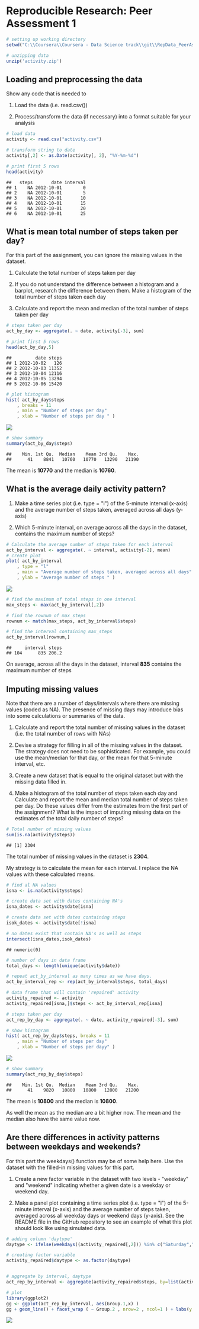 # Reproducible Research: Peer Assessment 1


```r
# setting up working directory
setwd("C:\\Coursera\\Coursera - Data Science track\\git\\RepData_PeerAssessment1")

# unzipping data
unzip('activity.zip')
```

## Loading and preprocessing the data
Show any code that is needed to

1. Load the data (i.e. read.csv())

2. Process/transform the data (if necessary) into a format suitable for your analysis


```r
# load data
activity <- read.csv("activity.csv")

# transform string to date
activity[,2] <- as.Date(activity[, 2], "%Y-%m-%d")

# print first 5 rows
head(activity)
```

```
##   steps       date interval
## 1    NA 2012-10-01        0
## 2    NA 2012-10-01        5
## 3    NA 2012-10-01       10
## 4    NA 2012-10-01       15
## 5    NA 2012-10-01       20
## 6    NA 2012-10-01       25
```

## What is mean total number of steps taken per day?
For this part of the assignment, you can ignore the missing values in the dataset.

1. Calculate the total number of steps taken per day

2. If you do not understand the difference between a histogram and a barplot, research the difference between them. Make a histogram of the total number of steps taken each day


3. Calculate and report the mean and median of the total number of steps taken per day


```r
# steps taken per day
act_by_day <- aggregate(. ~ date, activity[-3], sum)

# print first 5 rows
head(act_by_day,5)
```

```
##         date steps
## 1 2012-10-02   126
## 2 2012-10-03 11352
## 3 2012-10-04 12116
## 4 2012-10-05 13294
## 5 2012-10-06 15420
```

```r
# plot histogram
hist( act_by_day$steps
    , breaks = 11
    , main = "Number of steps per day"
    , xlab = "Number of steps per day " )
```

![](PA1_template_files/figure-html/unnamed-chunk-3-1.png) 

```r
# show summary
summary(act_by_day$steps)
```

```
##    Min. 1st Qu.  Median    Mean 3rd Qu.    Max. 
##      41    8841   10760   10770   13290   21190
```



The mean is **10770** and the median is **10760**.

## What is the average daily activity pattern?
1. Make a time series plot (i.e. type = "l") of the 5-minute interval (x-axis) and the average number of steps taken, averaged across all days (y-axis)

2. Which 5-minute interval, on average across all the days in the dataset, contains the maximum number of steps?




```r
# Calculate the average number of steps taken for each interval
act_by_interval <- aggregate(. ~ interval, activity[-2], mean)
# create plot
plot( act_by_interval
    , type = "l"
    , main = "Average number of steps taken, averaged across all days"
    , ylab = "Average number of steps " )
```

![](PA1_template_files/figure-html/unnamed-chunk-5-1.png) 


```r
# find the maximum of total steps in one interval
max_steps <- max(act_by_interval[,2])

# find the rownum of max_steps
rownum <- match(max_steps, act_by_interval$steps)

# find the interval containing max_steps
act_by_interval[rownum,]
```

```
##     interval steps
## 104      835 206.2
```

On average, across all the days in the dataset, interval **835** contains the maximum number of steps

## Imputing missing values
Note that there are a number of days/intervals where there are missing values (coded as NA). The presence of missing days may introduce bias into some calculations or summaries of the data.

1. Calculate and report the total number of missing values in the dataset (i.e. the total number of rows with NAs)

2. Devise a strategy for filling in all of the missing values in the dataset. The strategy does not need to be sophisticated. For example, you could use the mean/median for that day, or the mean for that 5-minute interval, etc.

3. Create a new dataset that is equal to the original dataset but with the missing data filled in.

4. Make a histogram of the total number of steps taken each day and Calculate and report the mean and median total number of steps taken per day. Do these values differ from the estimates from the first part of the assignment? What is the impact of imputing missing data on the estimates of the total daily number of steps?


```r
# Total number of missing values
sum(is.na(activity$steps))
```

```
## [1] 2304
```


The total number of missing values in the dataset is **2304**.


My strategy is to calculate the mean for each interval. I replace the NA values with these calculated means.



```r
# find al NA values
isna <- is.na(activity$steps)

# create data set with dates containing NA's
isna_dates <- activity$date[isna]

# create data set with dates containing steps
isok_dates <- activity$date[!isna]

# no dates exist that contain NA's as well as steps
intersect(isna_dates,isok_dates)
```

```
## numeric(0)
```

```r
# number of days in data frame
total_days <- length(unique(activity$date))

# repeat act_by_interval as many times as we have days.
act_by_interval_rep <- rep(act_by_interval$steps, total_days)

# data frame that will contain 'repaired' activity
activity_repaired <- activity
activity_repaired[isna,]$steps <- act_by_interval_rep[isna]
```



```r
# steps taken per day
act_rep_by_day <- aggregate(. ~ date, activity_repaired[-3], sum)

# show histogram
hist( act_rep_by_day$steps, breaks = 11
    , main = "Number of steps per day"
    , xlab = "Number of steps per dayy" )
```

![](PA1_template_files/figure-html/unnamed-chunk-10-1.png) 

```r
# show summary
summary(act_rep_by_day$steps)
```

```
##    Min. 1st Qu.  Median    Mean 3rd Qu.    Max. 
##      41    9820   10800   10800   12800   21200
```



The mean is **10800** and the median is **10800**.

As well the mean as the median are a bit higher now. The mean and the median also have the same value now.


## Are there differences in activity patterns between weekdays and weekends?
For this part the weekdays() function may be of some help here. Use the dataset with the filled-in missing values for this part.

1. Create a new factor variable in the dataset with two levels - "weekday" and "weekend" indicating whether a given date is a weekday or weekend day.

2. Make a panel plot containing a time series plot (i.e. type = "l") of the 5-minute interval (x-axis) and the average number of steps taken, averaged across all weekday days or weekend days (y-axis). See the README file in the GitHub repository to see an example of what this plot should look like using simulated data.



```r
# adding column 'daytype'
daytype <- ifelse(weekdays((activity_repaired[,2])) %in% c("Saturday","Sunday"), "weekend","weekday")

# creating factor variable
activity_repaired$daytype <- as.factor(daytype)


# aggregate by interval, daytype
act_rep_by_interval <- aggregate(activity_repaired$steps, by=list(activity_repaired$interval,activity_repaired$daytype), FUN=mean)

# plot
library(ggplot2)
gg <- ggplot(act_rep_by_interval, aes(Group.1,x) )
gg + geom_line() + facet_wrap ( ~ Group.2 , nrow=2 , ncol=1 ) + labs(y = "Number of steps") + labs(x = "Interval")
```

![](PA1_template_files/figure-html/unnamed-chunk-12-1.png) 




